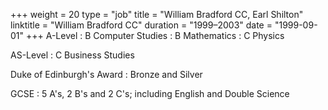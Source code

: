 +++
weight = 20
type = "job"
title = "William Bradford CC, Earl Shilton"
linktitle = "William Bradford CC"
duration = "1999–2003"
date = "1999-09-01"
+++
A-Level
: B Computer Studies
: B Mathematics
: C Physics

AS-Level
: C Business Studies

Duke of Edinburgh's Award
: Bronze and Silver

GCSE
: 5 A's, 2 B's and 2 C's; including English and Double Science
